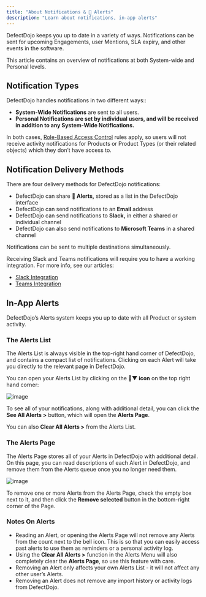 ```yaml
---
title: "About Notifications & 🔔 Alerts"
description: "Learn about notifications, in-app alerts"
---
```


DefectDojo keeps you up to date in a variety of ways. Notifications can be sent for upcoming Engagements, user Mentions, SLA expiry, and other events in the software.

This article contains an overview of notifications at both System\-wide and Personal levels.

## Notification Types

DefectDojo handles notifications in two different ways::

* **System\-Wide Notifications** are sent to all users.
* **Personal Notifications are set by individual users, and will be received in addition to any System\-Wide Notifications.**

In both cases, [Role\-Based Access Control](https://docs.defectdojo.com/en/user_management/about-permissions--roles/) rules apply, so users will not receive activity notifications for Products or Product Types (or their related objects) which they don’t have access to.

## Notification Delivery Methods

There are four delivery methods for DefectDojo notifications:

* DefectDojo can share **🔔 Alerts,** stored as a list in the DefectDojo interface
* DefectDojo can send notifications to an **Email** address
* DefectDojo can send notifications to **Slack,** in either a shared or individual channel
* DefectDojo can also send notifications to **Microsoft Teams** in a shared channel

Notifications can be sent to multiple destinations simultaneously.

Receiving Slack and Teams notifications will require you to have a working integration. For more info, see our articles:

* [Slack Integration](../configure_slack/)
* [Teams Integration](../configure_msteams/)

## In-App Alerts

DefectDojo’s Alerts system keeps you up to date with all Product or system activity.

### The Alerts List

The Alerts List is always visible in the top\-right hand corner of DefectDojo, and contains a compact list of notifications. Clicking on each Alert will take you directly to the relevant page in DefectDojo.

You can open your Alerts List by clicking on the **🔔▼ icon** on the top right hand corner:

![image](images/About_In-App_Alerts.png) 

To see all of your notifications, along with additional detail, you can click the **See All Alerts \>** button, which will open the **Alerts Page**.

You can also **Clear All Alerts \>** from the Alerts List.

### The Alerts Page

The Alerts Page stores all of your Alerts in DefectDojo with additional detail. On this page, you can read descriptions of each Alert in DefectDojo, and remove them from the Alerts queue once you no longer need them.

![image](images/About_In-App_Alerts_2.png)

To remove one or more Alerts from the Alerts Page, check the empty box next to it, and then click the **Remove selected** button in the bottom\-right corner of the Page.

### Notes On Alerts

* Reading an Alert, or opening the Alerts Page will not remove any Alerts from the count next to the bell icon. This is so that you can easily access past alerts to use them as reminders or a personal activity log.
* Using the **Clear All Alerts \>** function in the Alerts Menu will also completely clear the **Alerts Page**, so use this feature with care.
* Removing an Alert only affects your own Alerts List \- it will not affect any other user’s Alerts.
* Removing an Alert does not remove any import history or activity logs from DefectDojo.
